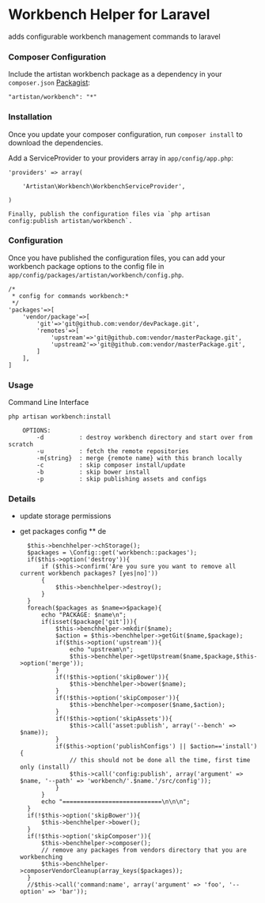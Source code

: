 Workbench Helper for Laravel
==============

adds configurable workbench management commands to laravel

### Composer Configuration

Include the artistan workbench package as a dependency in your `composer.json` [Packagist](https://packagist.org/packages/artistan/workbench):

    "artistan/workbench": "*"

### Installation

Once you update your composer configuration, run `composer install` to download the dependencies.

Add a ServiceProvider to your providers array in `app/config/app.php`:

	'providers' => array(

		'Artistan\Workbench\WorkbenchServiceProvider',

	)

	Finally, publish the configuration files via `php artisan config:publish artistan/workbench`.

### Configuration

Once you have published the configuration files, you can add your workbench package options to the config file in
`app/config/packages/artistan/workbench/config.php`.

    /*
     * config for commands workbench:*
     */
    'packages'=>[
        'vendor/package'=>[
            'git'=>'git@github.com:vendor/devPackage.git',
            'remotes'=>[
                'upstream'=>'git@github.com:vendor/masterPackage.git',
                'upstream2'=>'git@github.com:vendor/masterPackage.git',
            ]
        ],
    ]

### Usage

Command Line Interface

    php artisan workbench:install

        OPTIONS:
            -d          : destroy workbench directory and start over from scratch
            -u          : fetch the remote repositories
            -m{string}  : merge {remote name} with this branch locally
            -c          : skip composer install/update
            -b          : skip bower install
            -p          : skip publishing assets and configs

### Details

* update storage permissions
* get packages config
** de


        $this->benchhelper->chStorage();
        $packages = \Config::get('workbench::packages');
        if($this->option('destroy')){
            if ($this->confirm('Are you sure you want to remove all current workbench packages? [yes|no]'))
            {
                $this->benchhelper->destroy();
            }
        }
        foreach($packages as $name=>$package){
            echo "PACKAGE: $name\n";
            if(isset($package['git'])){
                $this->benchhelper->mkdir($name);
                $action = $this->benchhelper->getGit($name,$package);
                if($this->option('upstream')){
                    echo "upstream\n";
                    $this->benchhelper->getUpstream($name,$package,$this->option('merge'));
                }
                if(!$this->option('skipBower')){
                    $this->benchhelper->bower($name);
                }
                if(!$this->option('skipComposer')){
                    $this->benchhelper->composer($name,$action);
                }
                if(!$this->option('skipAssets')){
                    $this->call('asset:publish', array('--bench' => $name));
                }
                if($this->option('publishConfigs') || $action=='install'){
                    // this should not be done all the time, first time only (install)
                    $this->call('config:publish', array('argument' => $name, '--path' => 'workbench/'.$name.'/src/config'));
                }
            }
            echo "============================\n\n\n";
        }
        if(!$this->option('skipBower')){
            $this->benchhelper->bower();
        }
        if(!$this->option('skipComposer')){
            $this->benchhelper->composer();
            // remove any packages from vendors directory that you are workbenching
            $this->benchhelper->composerVendorCleanup(array_keys($packages));
        }
        //$this->call('command:name', array('argument' => 'foo', '--option' => 'bar'));